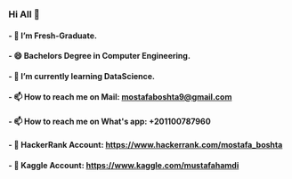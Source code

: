### Hi All 👋
#### - 🔭 I’m Fresh-Graduate.
#### - 😄 Bachelors Degree in Computer Engineering.
#### - 🌱 I’m currently learning DataScience.
#### - 📫 How to reach me on Mail: mostafaboshta9@gmail.com
#### - 📫 How to reach me on What's app: +201100787960
#### - 🚀 HackerRank Account: https://www.hackerrank.com/mostafa_boshta
#### - 🚀 Kaggle Account: https://www.kaggle.com/mustafahamdi

<!--
**MostafaBoshta/MostafaBoshta** is a ✨ _special_ ✨ repository because its `README.md` (this file) appears on your GitHub profile.

Here are some ideas to get you started:



- 👯 I’m looking to collaborate on ...
- 🤔 I’m looking for help with ...
- 💬 Ask me about ...
- 📫 How to reach me: ...
- 😄 Pronouns: ...
- ⚡ Fun fact: ...
-->

